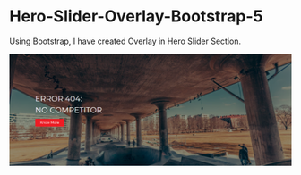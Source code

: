 # Hero-Slider-Overlay-Bootstrap-5
Using Bootstrap, I have created Overlay in Hero Slider Section.

![Hero Slider Bootstrap 5](./images/thumbnail.png)
